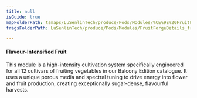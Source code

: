 ```yaml
---
title: null
isGuide: true
mapFolderPath: tsmaps/LuSenlinTech/produce/Pods/Modules/%CE%9E%20FruitForgeDetails
fragsFolderPath: LuSenlinTech/produce/Pods/Modules/FruitForgeDetails_frags

---
```



<!-- tsGuideRenderComment {"guide":{"id":"yGB0zp2Cv","path":"LuSenlinTech/produce/Pods/Modules","fragmentFolderPath":"LuSenlinTech/produce/Pods/Modules/FruitForgeDetails_frags"},"fragment":{"id":"yGB0zp2Cv","topLevelMapKey":"xrZvS001KG","mapKeyChain":"xrZvS001KG","guideID":"yGB0zp0lH","guidePath":"c:/GitHub/MuddySpud/MuddySpud.github.io/tsmaps/LuSenlinTech/produce/Pods/Modules/FruitForgeDetails.tspod","chartKey":"xrZvS001KG","isLeaf":false,"options":[{"id":"yGB1010an","option":"How it works","order":1,"isAncillary":true},{"id":"yGB10T2PH","option":"The science behind it","order":2,"isAncillary":true},{"id":"yGB10p01y","option":"The technology","order":3,"isAncillary":true}]}} -->

#### Flavour-Intensified Fruit

This module is a high-intensity cultivation system specifically engineered for all 12 cultivars of fruiting vegetables in our Balcony Edition catalogue. It uses a unique porous media and spectral tuning to drive energy into flower and fruit production, creating exceptionally sugar-dense, flavourful harvests.

